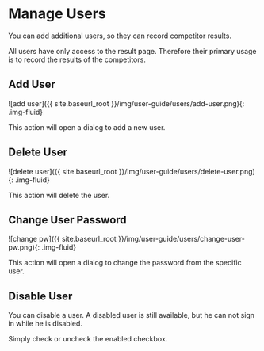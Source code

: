 # Manage Users

You can add additional users, so they can record competitor results.

All users have only access to the result page. Therefore their primary usage
is to record the results of the competitors.

## Add User

![add user]({{ site.baseurl_root }}/img/user-guide/users/add-user.png){: .img-fluid}

This action will open a dialog to add a new user.

## Delete User

![delete user]({{ site.baseurl_root }}/img/user-guide/users/delete-user.png){: .img-fluid}

This action will delete the user.

## Change User Password

![change pw]({{ site.baseurl_root }}/img/user-guide/users/change-user-pw.png){: .img-fluid}

This action will open a dialog to change the password from the specific user.

## Disable User

You can disable a user. A disabled user is still available, but he can not sign in while
he is disabled.

Simply check or uncheck the enabled checkbox.